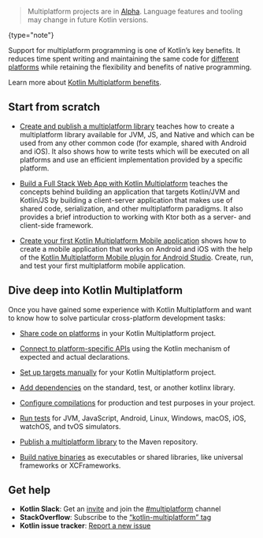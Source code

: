 [//]: # (title: Get started with Kotlin Multiplatform)
[//]: # (description: Learn how to create your first Kotlin cross-platform app or library benefiting from Kotlin Multiplatform.)

> Multiplatform projects are in [Alpha](components-stability.md). Language features and tooling may change in future Kotlin versions.
>
{type="note"}

Support for multiplatform programming is one of Kotlin’s key benefits. It reduces time spent writing and maintaining the 
same code for [different platforms](mpp-supported-platforms.md) while retaining the flexibility and benefits of native programming.   

Learn more about [Kotlin Multiplatform benefits](multiplatform.md).

## Start from scratch

* [Create and publish a multiplatform library](multiplatform-library.md) teaches how to create a multiplatform 
library available for JVM, JS, and Native and which can be used from any other common code (for example, shared with 
Android and iOS). It also shows how to write tests which will be executed on all platforms and use an efficient implementation
 provided by a specific platform.

* [Build a Full Stack Web App with Kotlin Multiplatform](https://play.kotlinlang.org/hands-on/Full%20Stack%20Web%20App%20with%20Kotlin%20Multiplatform/01_Introduction) 
  teaches the concepts behind building an application that targets Kotlin/JVM and Kotlin/JS by building a client-server 
  application that makes use of shared code, serialization, and other multiplatform paradigms. It also provides a brief
  introduction to working with Ktor both as a server- and client-side framework.

* [Create your first Kotlin Multiplatform Mobile application](multiplatform-mobile-create-first-app.md) shows how to create a mobile
  application that works on Android and iOS with the help of the [Kotlin Multiplatform Mobile plugin for Android Studio](https://plugins.jetbrains.com/plugin/14936-kotlin-multiplatform-mobile).
  Create, run, and test your first multiplatform mobile application.

## Dive deep into Kotlin Multiplatform

Once you have gained some experience with Kotlin Multiplatform and want to know how to solve particular cross-platform development tasks:

* [Share code on platforms](mpp-share-on-platforms.md) in your Kotlin Multiplatform project.

* [Connect to platform-specific APIs](mpp-connect-to-apis.md) using the Kotlin mechanism of expected and actual declarations.

* [Set up targets manually](mpp-set-up-targets.md) for your Kotlin Multiplatform project.

* [Add dependencies](mpp-add-dependencies.md) on the standard, test, or another kotlinx library.

* [Configure compilations](mpp-configure-compilations.md) for production and test purposes in your project.

* [Run tests](mpp-run-tests.md) for JVM, JavaScript, Android, Linux, Windows, macOS, iOS, watchOS, and tvOS simulators.

* [Publish a multiplatform library](mpp-publish-lib.md) to the Maven repository.

* [Build native binaries](mpp-build-native-binaries.md) as executables or shared libraries, like universal frameworks or XCFrameworks.

## Get help

* **Kotlin Slack**: Get an [invite](https://surveys.jetbrains.com/s3/kotlin-slack-sign-up) and join the [#multiplatform](https://kotlinlang.slack.com/archives/C3PQML5NU) channel
* **StackOverflow**: Subscribe to the [“kotlin-multiplatform” tag](https://stackoverflow.com/questions/tagged/kotlin-multiplatform)
* **Kotlin issue tracker**: [Report a new issue](https://youtrack.jetbrains.com/newIssue?project=KT)